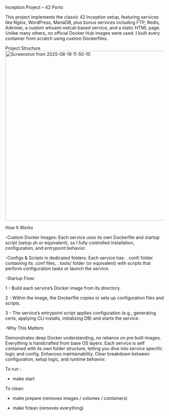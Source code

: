 Inception Project – 42 Porto

This project implements the classic 42 Inception setup, featuring services like Nginx, WordPress, MariaDB,
plus bonus services including FTP, Redis, Adminer, a custom whoami netcat-based service, and a static HTML page. 
Unlike many others, no official Docker Hub images were used. I built every container from scratch using custom Dockerfiles.

Project Structure
<img width="811" height="539" alt="Screenshot from 2025-08-19 11-50-10" src="https://github.com/user-attachments/assets/00cced76-1f74-4a7d-a0d6-289d63af8bec" />

How It Works

-Custom Docker Images: Each service uses its own Dockerfile and startup script (setup.sh or equivalent), so I fully controlled installation, configuration, and entrypoint behavior.

-Configs & Scripts in dedicated folders: Each service has:
  . conf/ folder containing its .conf files,
  . tools/ folder (or equivalent) with scripts that perform configuration tasks or launch the service.

-Startup Flow:

  1 - Build each service’s Docker image from its directory.
  
  2 - Within the image, the Dockerfile copies or sets up configuration files and scripts.
  
  3 - The service’s entrypoint script applies configuration (e.g., generating certs, applying CLI installs, initializing DB) and starts the service.

-Why This Matters

  Demonstrates deep Docker understanding, no reliance on pre built images. Everything is handcrafted from base OS layers.
  Each service is self contained with its own folder structure, letting you dive into service specific logic and config.
  Enhances maintainability. Clear breakdown between configuration, setup logic, and runtime behavior.

To run :

  - make start

To clean:

  - make prepare (removes images / volumes / containers)
  
  - make fclean (removes everything)

